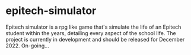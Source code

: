 # epitech-simulator
Epitech simulator is a rpg like game that's simulate the life of an Epitech student within the years, detailing every aspect of the school life. The project is currently in development and should be released for December 2022.
On-going...
